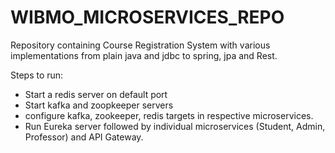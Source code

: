# WIBMO_MICROSERVICES_REPO

Repository containing Course Registration System with various implementations from plain java and jdbc to spring, jpa and Rest.

Steps to run:

* Start a redis server on default port
* Start kafka and zoopkeeper servers
* configure kafka, zookeeper, redis targets in respective microservices.
* Run Eureka server followed by individual microservices (Student, Admin, Professor) and API Gateway.

